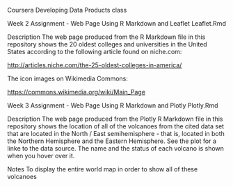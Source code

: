 Coursera Developing Data Products class

Week 2 Assignment - Web Page Using R Markdown and Leaflet
Leaflet.Rmd

Description
The web page produced from the R Markdown file in this repository shows the 20 oldest colleges and universities in the United States according to the following article found on niche.com:

http://articles.niche.com/the-25-oldest-colleges-in-america/

The icon images on Wikimedia Commons:

https://commons.wikimedia.org/wiki/Main_Page


Week 3 Assignment - Web Page Using R Markdown and Plotly
Plotly.Rmd

Description
The web page produced from the Plotly R Markdown file in this repository shows the location of all of the volcanoes from the cited data set that are located in the North / East semihemisphere - that is, located in both the Northern Hemisphere and the Eastern Hemisphere. See the plot for a linke to the data source. The name and the status of each volcano is shown when you hover over it.

Notes
To display the entire world map in order to show all of these volcanoes
